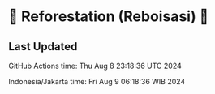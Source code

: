
# 🌳 Reforestation (Reboisasi) 🌲

## Last Updated

GitHub Actions time: Thu Aug  8 23:18:36 UTC 2024

Indonesia/Jakarta time: Fri Aug  9 06:18:36 WIB 2024
